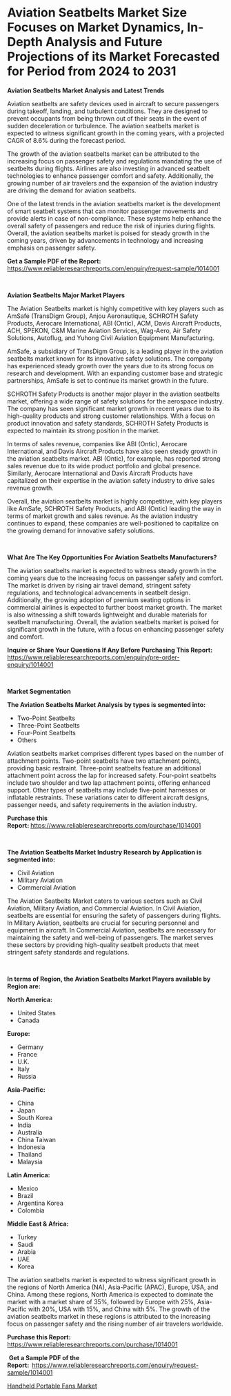 <p><h1>Aviation Seatbelts Market Size Focuses on Market Dynamics, In-Depth Analysis and Future Projections of its Market Forecasted for Period from 2024 to 2031</h1></p><p><strong>Aviation Seatbelts Market Analysis and Latest Trends</strong></p>
<p><p>Aviation seatbelts are safety devices used in aircraft to secure passengers during takeoff, landing, and turbulent conditions. They are designed to prevent occupants from being thrown out of their seats in the event of sudden deceleration or turbulence. The aviation seatbelts market is expected to witness significant growth in the coming years, with a projected CAGR of 8.6% during the forecast period.</p><p>The growth of the aviation seatbelts market can be attributed to the increasing focus on passenger safety and regulations mandating the use of seatbelts during flights. Airlines are also investing in advanced seatbelt technologies to enhance passenger comfort and safety. Additionally, the growing number of air travelers and the expansion of the aviation industry are driving the demand for aviation seatbelts.</p><p>One of the latest trends in the aviation seatbelts market is the development of smart seatbelt systems that can monitor passenger movements and provide alerts in case of non-compliance. These systems help enhance the overall safety of passengers and reduce the risk of injuries during flights. Overall, the aviation seatbelts market is poised for steady growth in the coming years, driven by advancements in technology and increasing emphasis on passenger safety.</p></p>
<p><strong>Get a Sample PDF of the Report:&nbsp;</strong> <a href="https://www.reliableresearchreports.com/enquiry/request-sample/1014001">https://www.reliableresearchreports.com/enquiry/request-sample/1014001</a></p>
<p>&nbsp;</p>
<p><strong>Aviation Seatbelts Major Market Players</strong></p>
<p><p>The Aviation Seatbelts market is highly competitive with key players such as AmSafe (TransDigm Group), Anjou Aeronautique, SCHROTH Safety Products, Aerocare International, ABI (Ontic), ACM, Davis Aircraft Products, ACH, SPEKON, C&M Marine Aviation Services, Wag-Aero, Air Safety Solutions, Autoflug, and Yuhong Civil Aviation Equipment Manufacturing.</p><p>AmSafe, a subsidiary of TransDigm Group, is a leading player in the aviation seatbelts market known for its innovative safety solutions. The company has experienced steady growth over the years due to its strong focus on research and development. With an expanding customer base and strategic partnerships, AmSafe is set to continue its market growth in the future.</p><p>SCHROTH Safety Products is another major player in the aviation seatbelts market, offering a wide range of safety solutions for the aerospace industry. The company has seen significant market growth in recent years due to its high-quality products and strong customer relationships. With a focus on product innovation and safety standards, SCHROTH Safety Products is expected to maintain its strong position in the market.</p><p>In terms of sales revenue, companies like ABI (Ontic), Aerocare International, and Davis Aircraft Products have also seen steady growth in the aviation seatbelts market. ABI (Ontic), for example, has reported strong sales revenue due to its wide product portfolio and global presence. Similarly, Aerocare International and Davis Aircraft Products have capitalized on their expertise in the aviation safety industry to drive sales revenue growth.</p><p>Overall, the aviation seatbelts market is highly competitive, with key players like AmSafe, SCHROTH Safety Products, and ABI (Ontic) leading the way in terms of market growth and sales revenue. As the aviation industry continues to expand, these companies are well-positioned to capitalize on the growing demand for innovative safety solutions.</p></p>
<p>&nbsp;</p>
<p><strong>What Are The Key Opportunities For Aviation Seatbelts Manufacturers?</strong></p>
<p><p>The aviation seatbelts market is expected to witness steady growth in the coming years due to the increasing focus on passenger safety and comfort. The market is driven by rising air travel demand, stringent safety regulations, and technological advancements in seatbelt design. Additionally, the growing adoption of premium seating options in commercial airlines is expected to further boost market growth. The market is also witnessing a shift towards lightweight and durable materials for seatbelt manufacturing. Overall, the aviation seatbelts market is poised for significant growth in the future, with a focus on enhancing passenger safety and comfort.</p></p>
<p><strong>Inquire or Share Your Questions If Any Before Purchasing This Report:</strong> <a href="https://www.reliableresearchreports.com/enquiry/pre-order-enquiry/1014001">https://www.reliableresearchreports.com/enquiry/pre-order-enquiry/1014001</a></p>
<p>&nbsp;</p>
<p><strong>Market Segmentation</strong></p>
<p><strong>The Aviation Seatbelts Market Analysis by types is segmented into:</strong></p>
<p><ul><li>Two-Point Seatbelts</li><li>Three-Point Seatbelts</li><li>Four-Point Seatbelts</li><li>Others</li></ul></p>
<p><p>Aviation seatbelts market comprises different types based on the number of attachment points. Two-point seatbelts have two attachment points, providing basic restraint. Three-point seatbelts feature an additional attachment point across the lap for increased safety. Four-point seatbelts include two shoulder and two lap attachment points, offering enhanced support. Other types of seatbelts may include five-point harnesses or inflatable restraints. These variations cater to different aircraft designs, passenger needs, and safety requirements in the aviation industry.</p></p>
<p><strong>Purchase this Report:&nbsp;</strong><a href="https://www.reliableresearchreports.com/purchase/1014001">https://www.reliableresearchreports.com/purchase/1014001</a></p>
<p>&nbsp;</p>
<p><strong>The Aviation Seatbelts Market Industry Research by Application is segmented into:</strong></p>
<p><ul><li>Civil Aviation</li><li>Military Aviation</li><li>Commercial Aviation</li></ul></p>
<p><p>The Aviation Seatbelts Market caters to various sectors such as Civil Aviation, Military Aviation, and Commercial Aviation. In Civil Aviation, seatbelts are essential for ensuring the safety of passengers during flights. In Military Aviation, seatbelts are crucial for securing personnel and equipment in aircraft. In Commercial Aviation, seatbelts are necessary for maintaining the safety and well-being of passengers. The market serves these sectors by providing high-quality seatbelt products that meet stringent safety standards and regulations.</p></p>
<p>&nbsp;</p>
<p><strong>In terms of Region, the Aviation Seatbelts Market Players available by Region are:</strong></p>
<p>
    <p> <strong> North America: </strong>
        <ul>
            <li>United States</li>
            <li>Canada</li>
        </ul>
        </p> 
    <p> <strong> Europe: </strong>
        <ul>
            <li>Germany</li>
            <li>France</li>
            <li>U.K.</li>
            <li>Italy</li>
            <li>Russia</li>
        </ul>
        </p> 
    <p> <strong> Asia-Pacific: </strong>
        <ul>
            <li>China</li>
            <li>Japan</li>
            <li>South Korea</li>
            <li>India</li>
            <li>Australia</li>
            <li>China Taiwan</li>
            <li>Indonesia</li>
            <li>Thailand</li>
            <li>Malaysia</li>
        </ul>
        </p> 
    <p> <strong> Latin America: </strong>
        <ul>
            <li>Mexico</li>
            <li>Brazil</li>
            <li>Argentina Korea</li>
            <li>Colombia</li>
        </ul>
        </p> 
    <p> <strong> Middle East & Africa: </strong>
        <ul>
            <li>Turkey</li>
            <li>Saudi</li>
            <li>Arabia</li>
            <li>UAE</li>
            <li>Korea</li>
        </ul>
    </p>
    </p>
<p><p>The aviation seatbelts market is expected to witness significant growth in the regions of North America (NA), Asia-Pacific (APAC), Europe, USA, and China. Among these regions, North America is expected to dominate the market with a market share of 35%, followed by Europe with 25%, Asia-Pacific with 20%, USA with 15%, and China with 5%. The growth of the aviation seatbelts market in these regions is attributed to the increasing focus on passenger safety and the rising number of air travelers worldwide.</p></p>
<p><strong>Purchase this Report: </strong><a href="https://www.reliableresearchreports.com/purchase/1014001">https://www.reliableresearchreports.com/purchase/1014001</a></p>
<p>&nbsp;<strong>Get a Sample PDF of the Report:&nbsp;&nbsp;</strong><a href="https://www.reliableresearchreports.com/enquiry/request-sample/1014001">https://www.reliableresearchreports.com/enquiry/request-sample/1014001</a></p>
<p><strong></strong></p>
<p><p><a href="https://github.com/JameTravis/Market-Research-Report-List-4/blob/main/handheld-portable-fans-market.md">Handheld Portable Fans Market</a></p></p>